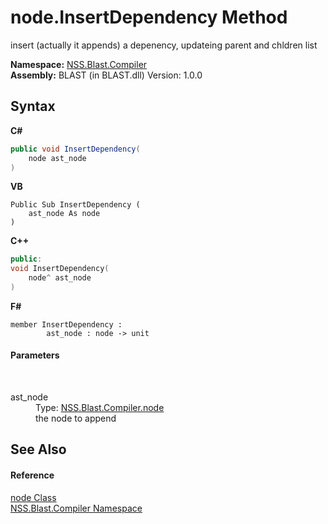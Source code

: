 # node.InsertDependency Method 
 

insert (actually it appends) a depenency, updateing parent and chldren list

**Namespace:**&nbsp;<a href="26a25caa-f50b-92ad-f15c-dbb9db1493ae.md">NSS.Blast.Compiler</a><br />**Assembly:**&nbsp;BLAST (in BLAST.dll) Version: 1.0.0

## Syntax

**C#**<br />
``` C#
public void InsertDependency(
	node ast_node
)
```

**VB**<br />
``` VB
Public Sub InsertDependency ( 
	ast_node As node
)
```

**C++**<br />
``` C++
public:
void InsertDependency(
	node^ ast_node
)
```

**F#**<br />
``` F#
member InsertDependency : 
        ast_node : node -> unit 

```


#### Parameters
&nbsp;<dl><dt>ast_node</dt><dd>Type: <a href="7dc9b7e9-64ad-f224-ae1a-4e6639739f56.md">NSS.Blast.Compiler.node</a><br />the node to append</dd></dl>

## See Also


#### Reference
<a href="7dc9b7e9-64ad-f224-ae1a-4e6639739f56.md">node Class</a><br /><a href="26a25caa-f50b-92ad-f15c-dbb9db1493ae.md">NSS.Blast.Compiler Namespace</a><br />